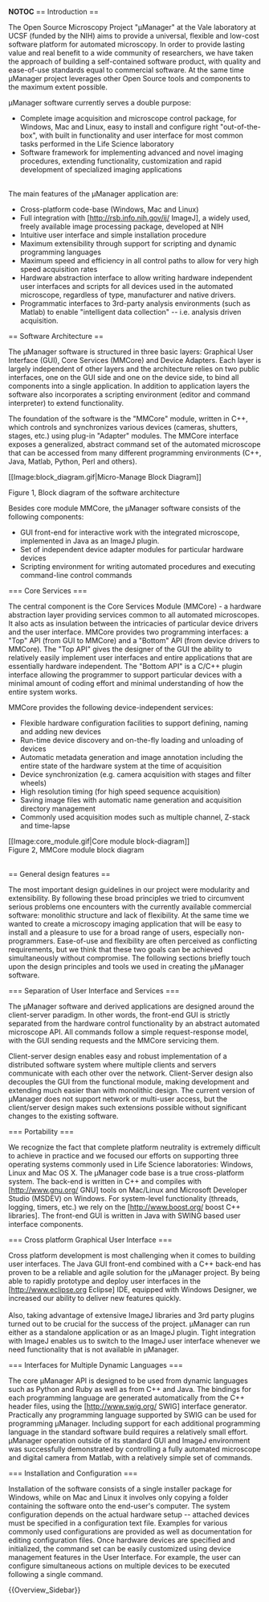 __NOTOC__
== Introduction ==

The Open Source Microscopy Project "µManager" at the Vale laboratory at UCSF (funded by the NIH) aims to provide a universal, flexible and low-cost software platform for automated microscopy. In order to provide lasting value and real benefit to a wide community of researchers, we have taken the approach of building a self-contained software product, with quality and ease-of-use standards equal to commercial software. At the same time µManager project leverages other Open Source tools and components to the maximum extent possible.

µManager software currently serves a double purpose:

* Complete image acquisition and microscope control package, for Windows, Mac and Linux, easy to install and configure right "out-of-the-box", with built in functionality and user interface for most common tasks performed in the Life Science laboratory
* Software framework for implementing advanced and novel imaging procedures, extending functionality, customization and rapid development of specialized imaging applications

<br /> The main features of the µManager application are:<br />

* Cross-platform code-base (Windows, Mac and Linux)
* Full integration with [http://rsb.info.nih.gov/ij/ ImageJ], a widely used, freely available image processing package, developed at NIH
* Intuitive user interface and simple installation procedure
* Maximum extensibility through support for scripting and dynamic programming languages
* Maximum speed and efficiency in all control paths to allow for very high speed acquisition rates
* Hardware abstraction interface to allow writing hardware independent user interfaces and scripts for all devices used in the automated microscope, regardless of type, manufacturer and native drivers.
* Programmatic interfaces to 3rd-party analysis environments (such as Matlab) to enable "intelligent data collection" -- i.e. analysis driven acquisition.

== Software Architecture ==

The µManager software is structured in three basic layers: Graphical User Interface (GUI), Core Services (MMCore) and Device Adapters. Each layer is largely independent of other layers and the architecture relies on two public interfaces, one on the GUI side and one on the device side, to bind all components into a single application. In addition to application layers the software also incorporates a scripting environment (editor and command interpreter) to extend functionality.

The foundation of the software is the "MMCore" module, written in C++, which controls and synchronizes various devices (cameras, shutters, stages, etc.) using plug-in "Adapter" modules. The MMCore interface exposes a generalized, abstract command set of the automated microscope that can be accessed from many different programming environments (C++, Java, Matlab, Python, Perl and others).

[[Image:block_diagram.gif|Micro-Manage Block Diagram]]

Figure 1, Block diagram of the software architecture

Besides core module MMCore, the µManager software consists of the following components:
* GUI front-end for interactive work with the integrated microscope, implemented in Java as an ImageJ plugin.
* Set of independent device adapter modules for particular hardware devices
* Scripting environment for writing automated procedures and executing command-line control commands

=== Core Services ===

The central component is the Core Services Module (MMCore) - a hardware abstraction layer providing services common to all automated microscopes. It also acts as insulation between the intricacies of particular device drivers and the user interface. MMCore provides two programming interfaces: a "Top" API (from GUI to MMCore) and a "Bottom" API (from device drivers to MMCore). The "Top API" gives the designer of the GUI the ability to relatively easily implement user interfaces and entire applications that are essentially hardware independent. The "Bottom API" is a C/C++ plugin interface allowing the programmer to support particular devices with a minimal amount of coding effort and minimal understanding of how the entire system works.

MMCore provides the following device-independent services:

* Flexible hardware configuration facilities to support defining, naming and adding new devices
* Run-time device discovery and on-the-fly loading and unloading of devices
* Automatic metadata generation and image annotation including the entire state of the hardware system at the time of acquisition
* Device synchronization (e.g. camera acquisition with stages and filter wheels)
* High resolution timing (for high speed sequence acquisition)
* Saving image files with automatic name generation and acquisition directory management
* Commonly used acquisition modes such as multiple channel, Z-stack and time-lapse

[[Image:core_module.gif|Core module block-diagram]]<br /> Figure 2, MMCore module block diagram<br /><br />

== General design features ==

The most important design guidelines in our project were modularity and extensibility. By following these broad principles we tried to circumvent serious problems one encounters with the currently available commercial software: monolithic structure and lack of flexibility. At the same time we wanted to create a microscopy imaging application that will be easy to install and a pleasure to use for a broad range of users, especially non-programmers. Ease-of-use and flexibility are often perceived as conflicting requirements, but we think that these two goals can be achieved simultaneously without compromise. The following sections briefly touch upon the design principles and tools we used in creating the µManager software.<br />

=== Separation of User Interface and Services ===

The µManager software and derived applications are designed around the client-server paradigm. In other words, the front-end GUI is strictly separated from the hardware control functionality by an abstract automated microscope API. All commands follow a simple request-response model, with the GUI sending requests and the MMCore servicing them.

Client-server design enables easy and robust implementation of a distributed software system where multiple clients and servers communicate with each other over the network. Client-Server design also decouples the GUI from the functional module, making development and extending much easier than with monolithic design. The current version of µManager does not support network or multi-user access, but the client/server design makes such extensions possible without significant changes to the existing software.

=== Portability ===

We recognize the fact that complete platform neutrality is extremely difficult to achieve in practice and we focused our efforts on supporting three operating systems commonly used in Life Science laboratories: Windows, Linux and Mac OS X. The µManager code base is a true cross-platform system. The back-end is written in C++ and compiles with [http://www.gnu.org/ GNU] tools on Mac/Linux and Microsoft Developer Studio (MSDEV) on Windows. For system-level functionality (threads, logging, timers, etc.) we rely on the [http://www.boost.org/ boost C++ libraries]. The front-end GUI is written in Java with SWING based user interface components.<br />

=== Cross platform Graphical User Interface ===

Cross platform development is most challenging when it comes to building user interfaces. The Java GUI front-end combined with a C++ back-end has proven to be a reliable and agile solution for the µManager project. By being able to rapidly prototype and deploy user interfaces in the [http://www.eclipse.org Eclipse] IDE, equipped with Windows Designer, we increased our ability to deliver new features quickly.<br /><br /> Also, taking advantage of extensive ImageJ libraries and 3rd party plugins turned out to be crucial for the success of the project. µManager can run either as a standalone application or as an ImageJ plugin. Tight integration with ImageJ enables us to switch to the ImageJ user interface whenever we need functionality that is not available in µManager.<br />

=== Interfaces for Multiple Dynamic Languages ===

The core µManager API is designed to be used from dynamic languages such as Python and Ruby as well as from C++ and Java. The bindings for each programming language are generated automatically from the C++ header files, using the [http://www.swig.org/ SWIG] interface generator. Practically any programming language supported by SWIG can be used for programming µManager. Including support for each additional programming language in the standard software build requires a relatively small effort. µManager operation outside of its standard GUI and ImageJ environment was successfully demonstrated by controlling a fully automated microscope and digital camera from Matlab, with a relatively simple set of commands.<br />

=== Installation and Configuration ===

Installation of the software consists of a single installer package for Windows, while on Mac and Linux it involves only copying a folder containing the software onto the end-user's computer. The system configuration depends on the actual hardware setup -- attached devices must be specified in a configuration text file. Examples for various commonly used configurations are provided as well as documentation for editing configuration files. Once hardware devices are specified and initialized, the command set can be easily customized using device management features in the User Interface. For example, the user can configure simultaneous actions on multiple devices to be executed following a single command.<br />

{{Overview_Sidebar}}
